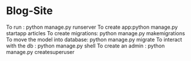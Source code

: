 # Blog-Site
To run : python manage.py runserver
To create app:python manage.py startapp articles
To create migrations: python manage.py makemigrations
To move the model into database: python manage.py migrate
To interact with the db : python manage.py shell
To create an admin : python manage.py createsuperuser
